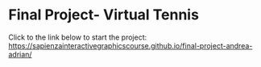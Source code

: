 # Final Project- Virtual Tennis

Click to the link below to start the project:
https://sapienzainteractivegraphicscourse.github.io/final-project-andrea-adrian/
